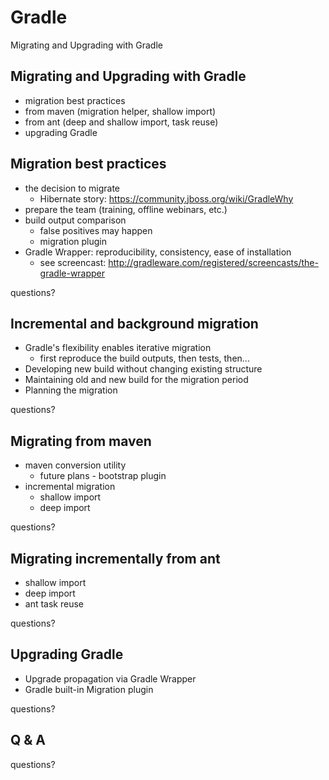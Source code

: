 # Gradle

Migrating and Upgrading with Gradle

## Migrating and Upgrading with Gradle

* migration best practices
* from maven (migration helper, shallow import)
* from ant (deep and shallow import, task reuse)
* upgrading Gradle

## Migration best practices

* the decision to migrate
    * Hibernate story: https://community.jboss.org/wiki/GradleWhy
* prepare the team (training, offline webinars, etc.)
* build output comparison
    * false positives may happen
    * migration plugin
* Gradle Wrapper: reproducibility, consistency, ease of installation
    * see screencast: http://gradleware.com/registered/screencasts/the-gradle-wrapper

questions?

## Incremental and background migration

* Gradle's flexibility enables iterative migration
    * first reproduce the build outputs, then tests, then...
* Developing new build without changing existing structure
* Maintaining old and new build for the migration period
* Planning the migration

questions?

## Migrating from maven

* maven conversion utility
    * future plans - bootstrap plugin
* incremental migration
    * shallow import
    * deep import

questions?

## Migrating incrementally from ant

* shallow import
* deep import
* ant task reuse

questions?

## Upgrading Gradle

* Upgrade propagation via Gradle Wrapper
* Gradle built-in Migration plugin

questions?

## Q & A

questions?